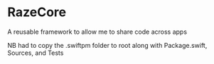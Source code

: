 # RazeCore
A reusable framework to allow me to share code across apps

NB had to copy the .swiftpm folder to root along with Package.swift, Sources, and Tests
